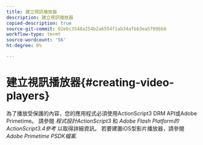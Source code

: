 ```yaml
---
title: 建立視訊播放器
description: 建立視訊播放器
copied-description: true
source-git-commit: 02ebc3548a254b2a6554f1ab34afbb3ea5f09bb8
workflow-type: tm+mt
source-wordcount: '56'
ht-degree: 0%

---
```


# 建立視訊播放器{#creating-video-players}

為了播放受保護的內容，您的應用程式必須使用ActionScript3 DRM API或Adobe Primetime。 請參閱 *程式設計ActionScript3* 和 *Adobe Flash Platform的ActionScript3.4參考* 以取得詳細資訊。 若要建置iOS型影片播放器，請參閱 *Adobe Primetime PSDK檔案*.
